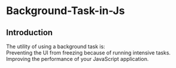# Background-Task-in-Js

## Introduction
The utility of using a background task is:<br>
  Preventing the UI from freezing because of running intensive tasks. <br>
  Improving the performance of your JavaScript application. <br>

